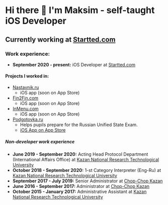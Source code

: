 # Hi there 👋 I'm Maksim - self-taught iOS Developer

## Currently working at [Startted.com](https://www.startted.com "startted.com")

### Work experience:

* **September 2020 - present:** iOS Developer at [Startted.com](https://www.startted.com "startted.com")

#### Projects I worked in:
* [Nastavnik.ru](https://nastavnik.ru "Nastavnik.ru")
  * iOS app (soon on App Store)
* [Fin2Fin.com](https://fin2fin.com "Fin2Fin")
  * iOS app (soon on App Store)
* [InMenu.com](https://inmenu.com "InMenu")
  * iOS app (soon on App Store)
* [Podgotovka.ru](https://www.podgotovka.ru "Podgotovka")
  * Helps pupils prepare for the Russian Unified State Exam.
  * [iOS App on App Store](https://apps.apple.com/ru/app/%D0%B5%D0%B3%D1%8D-2021-%D0%B2%D0%B0%D1%80%D0%B8%D0%B0%D0%BD%D1%82%D1%8B-%D0%B8-%D0%BE%D1%82%D0%B2%D0%B5%D1%82%D1%8B/id1546440537)


##### Non-developer work experience

* **June 2019 - September 2020:** Acting Head Protocol Department (International Affairs Office) at [Kazan National Research Technological University](http://www.kstu.ru "KNRTU")
* **October 2018 - September 2020:** 1-st Category Interpreter (Eng-Ru) at [Kazan National Research Technological University](http://www.kstu.ru "KNRTU")
* **September 2017 - July 2019:** Senior Administrator at [Chop-Chop Kazan](https://chopchop.me/city/kzn/ "Chop-Chop")
* **June 2016 - September 2017:** Administrator at [Chop-Chop Kazan](https://chopchop.me/city/kzn/ "Chop-Chop")
* **October 2015 - January 2017:** Administrative Assistant at [Kazan National Research Technological University](http://www.kstu.ru "KNRTU")
